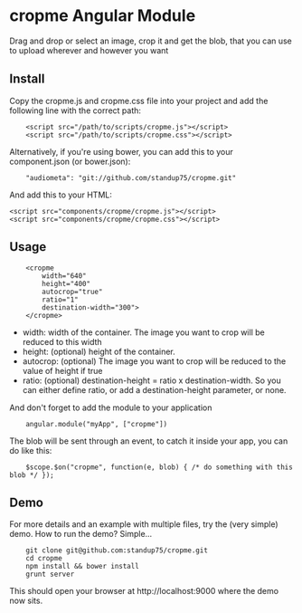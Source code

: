 cropme Angular Module
========================

Drag and drop or select an image, crop it and get the blob, that you can use to upload wherever and however you want

Install
-------

Copy the cropme.js and cropme.css file into your project and add the following line with the correct path:

		<script src="/path/to/scripts/cropme.js"></script>
		<script src="/path/to/scripts/cropme.css"></script>


Alternatively, if you're using bower, you can add this to your component.json (or bower.json):

		"audiometa": "git://github.com/standup75/cropme.git"

And add this to your HTML:

    <script src="components/cropme/cropme.js"></script>
    <script src="components/cropme/cropme.css"></script>


Usage
-----
		<cropme
			width="640"
			height="400"
			autocrop="true"
			ratio="1"
			destination-width="300">
		</cropme>

- width: width of the container. The image you want to crop will be reduced to this width
- height: (optional) height of the container.
- autocrop: (optional) The image you want to crop will be reduced to the value of height if true
- ratio: (optional) destination-height = ratio x destination-width. So you can either define ratio, or add a destination-height parameter, or none.

And don't forget to add the module to your application

		angular.module("myApp", ["cropme"])

The blob will be sent through an event, to catch it inside your app, you can do like this:

		$scope.$on("cropme", function(e, blob) { /* do something with this blob */ });

Demo
----

For more details and an example with multiple files, try the (very simple) demo. How to run the demo? Simple...

		git clone git@github.com:standup75/cropme.git
		cd cropme
		npm install && bower install
		grunt server

This should open your browser at http://localhost:9000 where the demo now sits.
